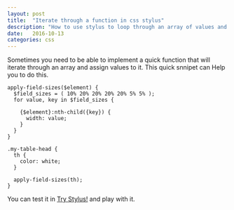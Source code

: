 ```yaml
---
layout: post
title:  "Iterate through a function in css stylus"
description: "How to use stylus to loop through an array of values and assign theese to an element"
date:   2016-10-13
categories: css
---
```


Sometimes you need to be able to implement a quick function that will iterate through an array and assign values to it.
This quick snnipet can Help you to do this.

```stylus
apply-field-sizes($element) {
  $field_sizes = ( 10% 20% 20% 20% 20% 5% 5% );
  for value, key in $field_sizes {

    {$element}:nth-child({key}) {
      width: value;
    }
  }
}

.my-table-head {
  th {
    color: white;
  }

  apply-field-sizes(th);
}

```

You can test it in [Try Stylus!](http://stylus-lang.com/try.html#?code=apply-field-sizes(%24element)%20%7B%0A%20%20%24field_sizes%20%3D%20(%2010%25%2020%25%2020%25%2020%25%2020%25%205%25%205%25%20)%3B%0A%20%20for%20value%2C%20key%20in%20%24field_sizes%20%7B%0A%20%20%20%20%0A%20%20%20%20%7B%24element%7D%3Anth-child(%7Bkey%20%2B%201%7D)%20%7B%0A%20%20%20%20%20%20width%3A%20value%3B%0A%20%20%20%20%7D%0A%20%20%7D%0A%7D%0A%0A.my-table-head%20%7B%0A%20%20th%20%7B%0A%20%20%20%20color%3A%20white%3B%0A%20%20%7D%0A%0A%20%20apply-field-sizes(th)%3B%0A%7D) and play with it.
